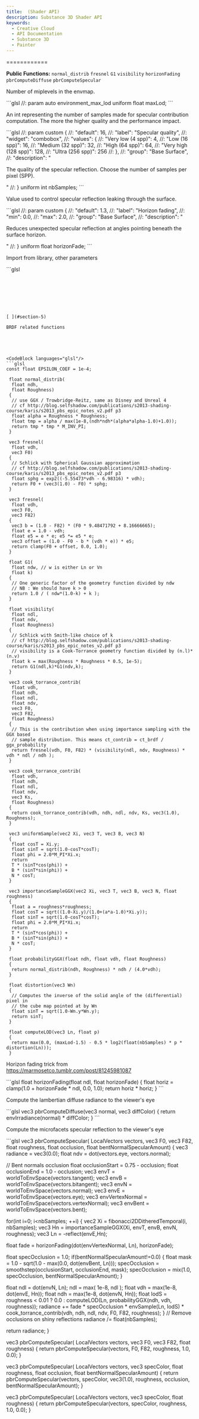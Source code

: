 ```yaml
---
title:  (Shader API)
description: Substance 3D Shader API
keywords:
  - Creative Cloud
  - API Documentation
  - Substance 3D
  - Painter
---
```














[ ](#section-0)




<CodeBlock languages="glsl"/>








[ ](#section-1)


============


**Public Functions:**
`normal_distrib`
`fresnel`
`G1`
`visibility`
`horizonFading`
`pbrComputeDiffuse`
`pbrComputeSpecular`


Number of miplevels in the envmap.





<CodeBlock languages="glsl"/>
```glsl
//: param auto environment_max_lod
 uniform float maxLod;
```







[ ](#section-2)

An int representing the number of samples made for specular contribution
 computation. The more the higher quality and the performance impact.





<CodeBlock languages="glsl"/>
```glsl
//: param custom {
 //: "default": 16,
 //: "label": "Specular quality",
 //: "widget": "combobox",
 //: "values": {
 //: "Very low (4 spp)": 4,
 //: "Low (16 spp)": 16,
 //: "Medium (32 spp)": 32,
 //: "High (64 spp)": 64,
 //: "Very high (128 spp)": 128,
 //: "Ultra (256 spp)": 256
 //: },
 //: "group": "Base Surface",
 //: "description": "<html><head/><body><p>The quality of the specular reflection. Choose the number of samples per pixel (SPP).</p></body></html>"
 //: }
 uniform int nbSamples;
```







[ ](#section-3)

Value used to control specular reflection leaking through the surface.





<CodeBlock languages="glsl"/>
```glsl
//: param custom {
 //: "default": 1.3,
 //: "label": "Horizon fading",
 //: "min": 0.0,
 //: "max": 2.0,
 //: "group": "Base Surface",
 //: "description": "<html><head/><body><p>Reduces unexpected specular reflection at angles pointing beneath the surface horizon.</p></body></html>"
 //: }
 uniform float horizonFade;
```







[ ](#section-4)

Import from library, other parameters





<CodeBlock languages="glsl"/>
```glsl




```







[ ](#section-5)

BRDF related functions





<CodeBlock languages="glsl"/>
```glsl
const float EPSILON_COEF = 1e-4;
 
 float normal_distrib(
  float ndh,
  float Roughness)
 {
  // use GGX / Trowbridge-Reitz, same as Disney and Unreal 4
  // cf http://blog.selfshadow.com/publications/s2013-shading-course/karis/s2013_pbs_epic_notes_v2.pdf p3
  float alpha = Roughness * Roughness;
  float tmp = alpha / max(1e-8,(ndh*ndh*(alpha*alpha-1.0)+1.0));
  return tmp * tmp * M_INV_PI;
 }
 
 vec3 fresnel(
  float vdh,
  vec3 F0)
 {
  // Schlick with Spherical Gaussian approximation
  // cf http://blog.selfshadow.com/publications/s2013-shading-course/karis/s2013_pbs_epic_notes_v2.pdf p3
  float sphg = exp2((-5.55473*vdh - 6.98316) * vdh);
  return F0 + (vec3(1.0) - F0) * sphg;
 }
 
 vec3 fresnel(
  float vdh,
  vec3 F0,
  vec3 F82)
 {
  vec3 b = (1.0 - F82) * (F0 * 9.48471792 + 8.16666665);
  float e = 1.0 - vdh;
  float e5 = e * e; e5 *= e5 * e;
  vec3 offset = (1.0 - F0 - b * (vdh * e)) * e5;
  return clamp(F0 + offset, 0.0, 1.0);
 }
 
 float G1(
  float ndw, // w is either Ln or Vn
  float k)
 {
  // One generic factor of the geometry function divided by ndw
  // NB : We should have k > 0
  return 1.0 / ( ndw*(1.0-k) + k );
 }
 
 float visibility(
  float ndl,
  float ndv,
  float Roughness)
 {
  // Schlick with Smith-like choice of k
  // cf http://blog.selfshadow.com/publications/s2013-shading-course/karis/s2013_pbs_epic_notes_v2.pdf p3
  // visibility is a Cook-Torrance geometry function divided by (n.l)*(n.v)
  float k = max(Roughness * Roughness * 0.5, 1e-5);
  return G1(ndl,k)*G1(ndv,k);
 }
 
 vec3 cook_torrance_contrib(
  float vdh,
  float ndh,
  float ndl,
  float ndv,
  vec3 F0,
  vec3 F82,
  float Roughness)
 {
  // This is the contribution when using importance sampling with the GGX based
  // sample distribution. This means ct_contrib = ct_brdf / ggx_probability
  return fresnel(vdh, F0, F82) * (visibility(ndl, ndv, Roughness) * vdh * ndl / ndh );
 }
 
 vec3 cook_torrance_contrib(
  float vdh,
  float ndh,
  float ndl,
  float ndv,
  vec3 Ks,
  float Roughness)
 {
  return cook_torrance_contrib(vdh, ndh, ndl, ndv, Ks, vec3(1.0), Roughness);
 }
 
 vec3 uniformSample(vec2 Xi, vec3 T, vec3 B, vec3 N)
 {
  float cosT = Xi.y;
  float sinT = sqrt(1.0-cosT*cosT);
  float phi = 2.0*M_PI*Xi.x;
  return
  T * (sinT*cos(phi)) +
  B * (sinT*sin(phi)) +
  N * cosT;
 }
 
 vec3 importanceSampleGGX(vec2 Xi, vec3 T, vec3 B, vec3 N, float roughness)
 {
  float a = roughness*roughness;
  float cosT = sqrt((1.0-Xi.y)/(1.0+(a*a-1.0)*Xi.y));
  float sinT = sqrt(1.0-cosT*cosT);
  float phi = 2.0*M_PI*Xi.x;
  return
  T * (sinT*cos(phi)) +
  B * (sinT*sin(phi)) +
  N * cosT;
 }
 
 float probabilityGGX(float ndh, float vdh, float Roughness)
 {
  return normal_distrib(ndh, Roughness) * ndh / (4.0*vdh);
 }
 
 float distortion(vec3 Wn)
 {
  // Computes the inverse of the solid angle of the (differential) pixel in
  // the cube map pointed at by Wn
  float sinT = sqrt(1.0-Wn.y*Wn.y);
  return sinT;
 }
 
 float computeLOD(vec3 Ln, float p)
 {
  return max(0.0, (maxLod-1.5) - 0.5 * log2(float(nbSamples) * p * distortion(Ln)));
 }
```







[ ](#section-6)

Horizon fading trick from <https://marmosetco.tumblr.com/post/81245981087>





<CodeBlock languages="glsl"/>
```glsl
float horizonFading(float ndl, float horizonFade)
 {
  float horiz = clamp(1.0 + horizonFade * ndl, 0.0, 1.0);
  return horiz * horiz;
 }
```







[ ](#section-7)

Compute the lambertian diffuse radiance to the viewer's eye





<CodeBlock languages="glsl"/>
```glsl
vec3 pbrComputeDiffuse(vec3 normal, vec3 diffColor)
 {
  return envIrradiance(normal) * diffColor;
 }
```







[ ](#section-8)

Compute the microfacets specular reflection to the viewer's eye





<CodeBlock languages="glsl"/>
```glsl
vec3 pbrComputeSpecular(
  LocalVectors vectors,
  vec3 F0,
  vec3 F82,
  float roughness,
  float occlusion,
  float bentNormalSpecularAmount)
 {
  vec3 radiance = vec3(0.0);
  float ndv = dot(vectors.eye, vectors.normal);
 
  // Bent normals occlusion
  float occlusionStart = 0.75 - occlusion;
  float occlusionEnd = 1.0 - occlusion;
  vec3 envT = worldToEnvSpace(vectors.tangent);
  vec3 envB = worldToEnvSpace(vectors.bitangent);
  vec3 envN = worldToEnvSpace(vectors.normal);
  vec3 envE = worldToEnvSpace(vectors.eye);
  vec3 envVertexNormal = worldToEnvSpace(vectors.vertexNormal);
  vec3 envBent = worldToEnvSpace(vectors.bent);
 
  for(int i=0; i<nbSamples; ++i)
  {
  vec2 Xi = fibonacci2DDitheredTemporal(i, nbSamples);
  vec3 Hn = importanceSampleGGX(Xi, envT, envB, envN, roughness);
  vec3 Ln = -reflect(envE,Hn);
 
  float fade = horizonFading(dot(envVertexNormal, Ln), horizonFade);
 
  float specOcclusion = 1.0;
  if(bentNormalSpecularAmount!=0.0)
  {
  float mask = 1.0 - sqrt(1.0 - max(0.0, dot(envBent, Ln)));
  specOcclusion = smoothstep(occlusionStart, occlusionEnd, mask);
  specOcclusion = mix(1.0, specOcclusion, bentNormalSpecularAmount);
  }
 
  float ndl = dot(envN, Ln);
  ndl = max( 1e-8, ndl );
  float vdh = max(1e-8, dot(envE, Hn));
  float ndh = max(1e-8, dot(envN, Hn));
  float lodS = roughness < 0.01 ? 0.0 : computeLOD(Ln, probabilityGGX(ndh, vdh, roughness));
  radiance += fade * specOcclusion * envSample(Ln, lodS) *
  cook_torrance_contrib(vdh, ndh, ndl, ndv, F0, F82, roughness);
  }
  // Remove occlusions on shiny reflections
  radiance /= float(nbSamples);
 
  return radiance;
 }
 
 vec3 pbrComputeSpecular(
  LocalVectors vectors,
  vec3 F0,
  vec3 F82,
  float roughness)
 {
  return pbrComputeSpecular(vectors, F0, F82, roughness, 1.0, 0.0);
 }
 
 vec3 pbrComputeSpecular(
  LocalVectors vectors,
  vec3 specColor,
  float roughness,
  float occlusion,
  float bentNormalSpecularAmount)
 {
  return pbrComputeSpecular(vectors, specColor, vec3(1.0), roughness, occlusion, bentNormalSpecularAmount);
 }
 
 vec3 pbrComputeSpecular(
  LocalVectors vectors,
  vec3 specColor,
  float roughness)
 {
  return pbrComputeSpecular(vectors, specColor, roughness, 1.0, 0.0);
 }
 
 
```






